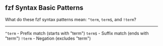 ## fzf Syntax Basic Patterns

What do these fzf syntax patterns mean: `^term`, `term$`, and `!term`?

---

`^term` - Prefix match (starts with "term")
`term$` - Suffix match (ends with "term")
`!term` - Negation (excludes "term")

